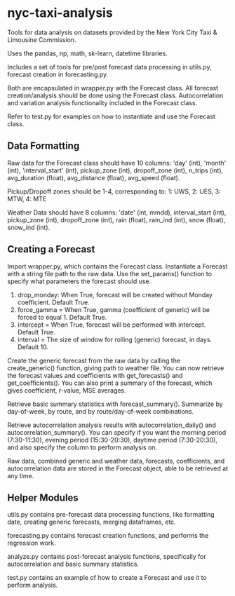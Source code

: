 # nyc-taxi-analysis

Tools for data analysis on datasets provided by the New York City Taxi & Limousine Commission.

Uses the pandas, np, math, sk-learn, datetime libraries.

Includes a set of tools for pre/post forecast data processing in utils.py, forecast creation in forecasting.py.

Both are encapsulated in wrapper.py with the Forecast class. All forecast creation/analysis should be done using the Forecast class. Autocorrelation and variation analysis functionality included in the Forecast class.

Refer to test.py for examples on how to instantiate and use the Forecast class.

## Data Formatting

Raw data for the Forecast class should have 10 columns: 'day' (int), 'month' (int), 'interval_start' (int), pickup_zone (int), dropoff_zone (int), n_trips (int), avg_duration (float), avg_distance (float), avg_speed (float).

Pickup/Dropoff zones should be 1-4, corresponding to: 1: UWS, 2: UES, 3: MTW, 4: MTE

Weather Data should have 8 columns: 'date' (int, mmdd), interval_start (int), pickup_zone (int), dropoff_zone (int), rain (float), rain_ind (int), snow (float), snow_ind (int).

## Creating a Forecast

Import wrapper.py, which contains the Forecast class. Instantiate a Forecast with a string file path to the raw data. Use the set_params() function to specify what parameters the forecast should use.
1. drop_monday: When True, forecast will be created without Monday coefficient. Default True.
2. force_gamma = When True, gamma (coefficient of generic) will be forced to equal 1. Default True.
3. intercept = When True, forecast will be performed with intercept. Default True.
4. interval = The size of window for rolling (generic) forecast, in days. Default 10.

Create the generic forecast from the raw data by calling the create_generic() function, giving path to weather file. You can now retrieve the forecast values and coefficients with get_forecasts() and get_coefficients(). You can also print a summary of the forecast, which gives coefficient, r-value, MSE averages.

Retrieve basic summary statistics with forecast_summary(). Summarize by day-of-week, by route, and by route/day-of-week combinations.

Retrieve autocorrelation analysis results with autocorrelation_daily() and autocorrelation_summary(). You can specify if you want the morning period (7:30-11:30), evening period (15:30-20:30), daytime period (7:30-20:30), and also specify the column to perform analysis on. 

Raw data, combined generic and weather data, forecasts, coefficients, and autocorrelation data are stored in the Forecast object, able to be retrieved at any time.

## Helper Modules

utils.py contains pre-forecast data processing functions, like formatting date, creating generic forecasts, merging dataframes, etc.

forecasting.py contains forecast creation functions, and performs the regression work. 

analyze.py contains post-forecast analysis functions, specifically for autocorrelation and basic summary statistics.

test.py contains an example of how to create a Forecast and use it to perform analysis.
